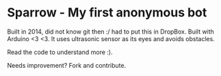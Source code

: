 # Sparrow - My first anonymous bot #

Built in 2014, did not know git then :/ had to put this in DropBox. Built with Arduino <3 <3. It uses ultrasonic sensor as its eyes and avoids obstacles.

Read the code to understand more :).

Needs improvement? Fork and contribute.
